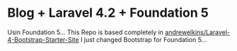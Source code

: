 Blog + Laravel 4.2 + Foundation 5
=================================

Usin Foundation 5... This Repo is based completely in <a href="https://github.com/andrewelkins/Laravel-4-Bootstrap-Starter-Site">andrewelkins/Laravel-4-Bootstrap-Starter-Site</a> I just changed Bootstrap for Foundation 5...
